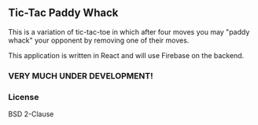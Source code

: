 ## Tic-Tac Paddy Whack

This is a variation of tic-tac-toe in which after four moves you may "paddy whack" your opponent by removing one of their moves.

This application is written in React and will use Firebase on the backend.

### VERY MUCH UNDER DEVELOPMENT! ###

### License

BSD 2-Clause
